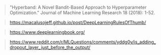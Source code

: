 >"Hyperband: A Novel Bandit-Based Approach to Hyperparameter Optimization." Journal of Machine Learning Research 18 (2018): 1-52.


> https://macalusojeff.github.io/post/DeepLearningRulesOfThumb/
 

> https://www.deeplearningbook.org/


>https://www.reddit.com/r/MLQuestions/comments/yddg0y/is_adding_dropout_layer_just_before_the_output/ 
